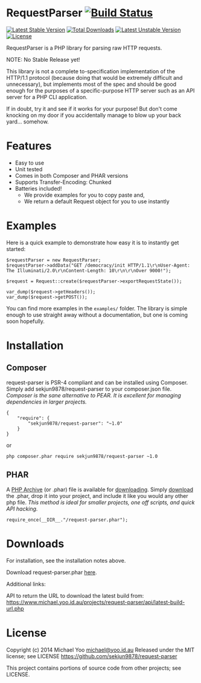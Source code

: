 RequestParser [![Build Status](https://circleci.com/gh/sekjun9878/request-parser.svg?circle-token=:circle-token)](https://circleci.com/gh/sekjun9878/request-parser)
=============
[![Latest Stable Version](https://poser.pugx.org/sekjun9878/request-parser/v/stable.svg)](https://packagist.org/packages/sekjun9878/request-parser) [![Total Downloads](https://poser.pugx.org/sekjun9878/request-parser/downloads.svg)](https://packagist.org/packages/sekjun9878/request-parser) [![Latest Unstable Version](https://poser.pugx.org/sekjun9878/request-parser/v/unstable.svg)](https://packagist.org/packages/sekjun9878/request-parser) [![License](https://poser.pugx.org/sekjun9878/request-parser/license.svg)](https://packagist.org/packages/sekjun9878/request-parser)

RequestParser is a PHP library for parsing raw HTTP requests.

NOTE: No Stable Release yet!

This library is not a complete to-specification implementation of the HTTP/1.1 protocol (because doing that would be extremely difficult and unnecessary), but implements most of the spec and should be good enough for the purposes of a specific-purpose HTTP server such as an API server for a PHP CLI application.

If in doubt, try it and see if it works for your purpose!  But don't come knocking on my door if you accidentally manage to blow up your back yard... somehow.

# Features
- Easy to use
- Unit tested
- Comes in both Composer and PHAR versions
- Supports Transfer-Encoding: Chunked
- Batteries included!
	- We provide examples for you to copy paste and,
	- We return a default Request object for you to use instantly

# Examples
Here is a quick example to demonstrate how easy it is to instantly get started:
```
$requestParser = new RequestParser;
$requestParser->addData("GET /democracy/init HTTP/1.1\r\nUser-Agent: The Illuminati/2.0\r\nContent-Length: 10\r\n\r\nOver 9000!");

$request = Request::create($requestParser->exportRequestState());

var_dump($request->getHeaders());
var_dump($request->getPOST());
```

You can find more examples in the `examples/` folder. The library is simple enough to use
straight away without a documentation, but one is coming soon hopefully.

# Installation
## Composer
request-parser is PSR-4 compliant and can be installed using Composer. Simply add sekjun9878/request-parser to your composer.json file. *Composer is the sane alternative to PEAR. It is excellent for managing dependencies in larger projects.*
```
{
    "require": {
        "sekjun9878/request-parser": "~1.0"
    }
}
```

or

```
php composer.phar require sekjun9878/request-parser ~1.0
```
## PHAR
A [PHP Archive](http://php.net/manual/en/book.phar.php) (or .phar) file is available for [downloading](https://www.michael.yoo.id.au/projects/request-parser/api/download-latest-build.php).  Simply [download](https://www.michael.yoo.id.au/projects/request-parser/api/download-latest-build.php) the .phar, drop it into your project, and include it like you would any other php file.  *This method is ideal for smaller projects, one off scripts, and quick API hacking.*

```
require_once(__DIR__."/request-parser.phar");
```

# Downloads
For installation, see the installation notes above.

Download request-parser.phar [here](https://www.michael.yoo.id.au/projects/request-parser/api/download-latest-build.php).

Additional links:

API to return the URL to download the latest build from: https://www.michael.yoo.id.au/projects/request-parser/api/latest-build-url.php

# License

Copyright (c) 2014 Michael Yoo <michael@yoo.id.au>
Released under the MIT license; see LICENSE
https://github.com/sekjun9878/request-parser

This project contains portions of source code from other projects; see LICENSE.